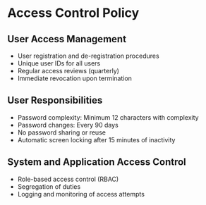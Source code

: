 # Access Control Policy

## User Access Management
- User registration and de-registration procedures
- Unique user IDs for all users
- Regular access reviews (quarterly)
- Immediate revocation upon termination

## User Responsibilities
- Password complexity: Minimum 12 characters with complexity
- Password changes: Every 90 days
- No password sharing or reuse
- Automatic screen locking after 15 minutes of inactivity

## System and Application Access Control
- Role-based access control (RBAC)
- Segregation of duties
- Logging and monitoring of access attempts